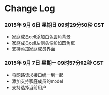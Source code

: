 # Change Log

### 2015年 9月 6日 星期日 09时29分50秒 CST
* 家庭成员cell添加白色圆角背景
* 家庭成员cell左侧头像加如圆角框
* 支持添加家庭成员界面

### 2015年 9月 7日 星期一 09时57分02秒 CST
* 将网路请求接口统一到一起
* 添加支持家庭成员的model
* 支持选择当前用户

